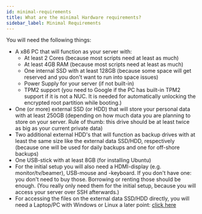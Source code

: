 ```yaml
---
id: minimal-requirements
title: What are the minimal Hardware requirements?
sidebar_label: Minimal Requirements
---
```


You will need the following things:

- A x86 PC that will function as your server with:
    - At least 2 Cores (because most scripts need at least as much)
    - At least 4GB RAM (because most scripts need at least as much)
    - One internal SSD with at least 128GB (because some space will get reserved and you don't want to run into space issues)
    - Power Supply for your server (if not built-in)
    - TPM2 support (you need to Google if the PC has built-in TPM2 support if it is not a NUC. It is needed for automatically unlocking the encrypted root partition while booting.)
- One (or more) external SSD (or HDD) that will store your personal data with at least 250GB (depending on how much data you are planning to store on your server. Rule of thumb: this drive should be at least twice as big as your current private data)
- Two additional external HDD's that will function as backup drives with at least the same size like the external data SSD/HDD, respectively (because one will be used for daily backups and one for off-shore backups)
- One USB-stick with at least 8GB (for installing Ubuntu)
- For the initial setup you will also need a HDMI-display (e.g. monitor/tv/beamer), USB-mouse and -keyboard. If you don't have one: you don't need to buy those. Borrowing or renting those should be enough. (You really only need them for the initial setup, because you will access your server over SSH afterwards.)
- For accessing the files on the external data SSD/HDD directly, you will need a Laptop/PC with Windows or Linux a later point: [click here](./access-veracrypt)